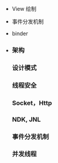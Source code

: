 - View 绘制

- 事件分发机制

- binder

- ### 架构
  ### 设计模式
  ### 线程安全
  ### Socket，Http
  ### NDK, JNL
  ### 事件分发机制
  ### 并发线程